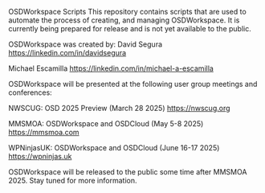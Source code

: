 OSDWorkspace Scripts
This repository contains scripts that are used to automate the process of creating,
and managing OSDWorkspace. It is currently being prepared for release and is
not yet available to the public.

OSDWorkspace was created by:
David Segura
https://linkedin.com/in/davidsegura

Michael Escamilla
https://linkedin.com/in/michael-a-escamilla


OSDWorkspace will be presented at the following user group meetings and conferences:

NWSCUG: OSD 2025 Preview (March 28 2025)
https://nwscug.org

MMSMOA: OSDWorkspace and OSDCloud (May 5-8 2025)
https://mmsmoa.com

WPNinjasUK: OSDWorkspace and OSDCloud (June 16-17 2025)
https://wpninjas.uk

OSDWorkspace will be released to the public some time after MMSMOA 2025.
Stay tuned for more information.